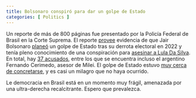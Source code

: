 ```yaml
---
title: Bolsonaro conspiró para dar un golpe de Estado 
categories: [ Politics ]
---
```


Un reporte de más de 800 páginas fue presentado por la Policía Federal
de Brasil en la Corte Suprema. El reporte [provee](https://www.reuters.com/world/brazils-bolsonaro-had-direct-role-planning-coup-attempt-police-say-2024-11-26/) 
evidencia de que Jair Bolsonaro [planeó](https://www.aljazeera.com/news/2024/11/26/brazil-ex-president-bolsonaro-plotted-election-coup-police-report) un golpe de Estado
tras su derrota electoral en 2022 y tenía pleno conocimiento
de una conspiración para [asesinar a Lula Da Silva](https://www.aljazeera.com/news/2024/11/19/brazil-arrests-five-suspects-in-alleged-lula-assassination-plot). 
En total, hay [37 acusados](https://www.theguardian.com/world/2024/nov/21/jair-bolsonaro-charged-coup-plot), 
entre los que se encuentra incluso el argentino Fernando Cerimedo,
asesor de Milei. El golpe de Estado estuvo [muy cerca de concretarse](https://www.theguardian.com/world/2024/nov/26/brazil-almost-suffered-far-right-military-coup-police-report-claims),
y es casi un milagro que no haya ocurrido.

Le democracia en Brasil está en un momento muy frágil, amenazada por una
ultra-derecha recalcitrante. Espero que prevalezca.
